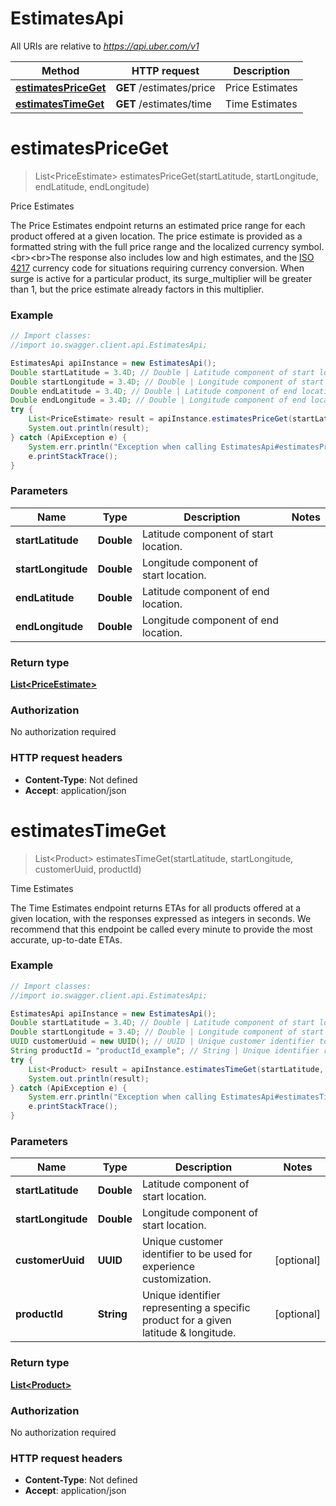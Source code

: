 
# EstimatesApi

All URIs are relative to *https://api.uber.com/v1*

Method | HTTP request | Description
------------- | ------------- | -------------
[**estimatesPriceGet**](EstimatesApi.md#estimatesPriceGet) | **GET** /estimates/price | Price Estimates
[**estimatesTimeGet**](EstimatesApi.md#estimatesTimeGet) | **GET** /estimates/time | Time Estimates

<a name="estimatesPriceGet"></a>
# **estimatesPriceGet**
> List&lt;PriceEstimate&gt; estimatesPriceGet(startLatitude, startLongitude, endLatitude, endLongitude)

Price Estimates

The Price Estimates endpoint returns an estimated price range for each product offered at a given location. The price estimate is provided as a formatted string with the full price range and the localized currency symbol.&lt;br&gt;&lt;br&gt;The response also includes low and high estimates, and the [ISO 4217](http://en.wikipedia.org/wiki/ISO_4217) currency code for situations requiring currency conversion. When surge is active for a particular product, its surge_multiplier will be greater than 1, but the price estimate already factors in this multiplier.

### Example
```java
// Import classes:
//import io.swagger.client.api.EstimatesApi;

EstimatesApi apiInstance = new EstimatesApi();
Double startLatitude = 3.4D; // Double | Latitude component of start location.
Double startLongitude = 3.4D; // Double | Longitude component of start location.
Double endLatitude = 3.4D; // Double | Latitude component of end location.
Double endLongitude = 3.4D; // Double | Longitude component of end location.
try {
    List<PriceEstimate> result = apiInstance.estimatesPriceGet(startLatitude, startLongitude, endLatitude, endLongitude);
    System.out.println(result);
} catch (ApiException e) {
    System.err.println("Exception when calling EstimatesApi#estimatesPriceGet");
    e.printStackTrace();
}
```

### Parameters

Name | Type | Description  | Notes
------------- | ------------- | ------------- | -------------
 **startLatitude** | **Double**| Latitude component of start location. |
 **startLongitude** | **Double**| Longitude component of start location. |
 **endLatitude** | **Double**| Latitude component of end location. |
 **endLongitude** | **Double**| Longitude component of end location. |



### Return type

[**List&lt;PriceEstimate&gt;**](PriceEstimate.md)

### Authorization

No authorization required

### HTTP request headers

 - **Content-Type**: Not defined
 - **Accept**: application/json

<a name="estimatesTimeGet"></a>
# **estimatesTimeGet**
> List&lt;Product&gt; estimatesTimeGet(startLatitude, startLongitude, customerUuid, productId)

Time Estimates

The Time Estimates endpoint returns ETAs for all products offered at a given location, with the responses expressed as integers in seconds. We recommend that this endpoint be called every minute to provide the most accurate, up-to-date ETAs.

### Example
```java
// Import classes:
//import io.swagger.client.api.EstimatesApi;

EstimatesApi apiInstance = new EstimatesApi();
Double startLatitude = 3.4D; // Double | Latitude component of start location.
Double startLongitude = 3.4D; // Double | Longitude component of start location.
UUID customerUuid = new UUID(); // UUID | Unique customer identifier to be used for experience customization.
String productId = "productId_example"; // String | Unique identifier representing a specific product for a given latitude &amp; longitude.
try {
    List<Product> result = apiInstance.estimatesTimeGet(startLatitude, startLongitude, customerUuid, productId);
    System.out.println(result);
} catch (ApiException e) {
    System.err.println("Exception when calling EstimatesApi#estimatesTimeGet");
    e.printStackTrace();
}
```

### Parameters

Name | Type | Description  | Notes
------------- | ------------- | ------------- | -------------
 **startLatitude** | **Double**| Latitude component of start location. |
 **startLongitude** | **Double**| Longitude component of start location. |
 **customerUuid** | **UUID**| Unique customer identifier to be used for experience customization. | [optional]
 **productId** | **String**| Unique identifier representing a specific product for a given latitude &amp; longitude. | [optional]



### Return type

[**List&lt;Product&gt;**](Product.md)

### Authorization

No authorization required

### HTTP request headers

 - **Content-Type**: Not defined
 - **Accept**: application/json

